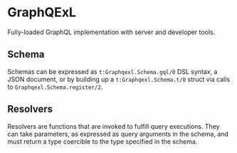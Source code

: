 # GraphQExL

Fully-loaded GraphQL implementation with server and developer tools.

## Schema
Schemas can be expressed as `t:Graphqexl.Schema.gql/0` DSL syntax, a JSON document, or by building up a 
`t:Graphqexl.Schema.t/0` struct via calls to `Graphqexl.Schema.register/2`.

## Resolvers
Resolvers are functions that are invoked to fulfill query executions. They can take parameters, as 
expressed as query arguments in the schema, and must return a type coercible to the type specified 
in the schema.
